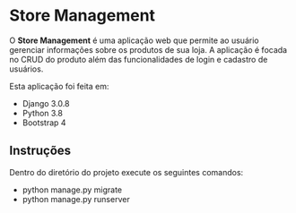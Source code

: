 <h1>Store Management</h1>

<p>
O <strong>Store Management</strong> é uma aplicação web que permite ao usuário gerenciar informações sobre os produtos de sua loja. A aplicação é focada no CRUD do produto além das funcionalidades de login e cadastro de usuários. 
</p>

<p>Esta aplicação foi feita em:</p>

<ul>
    <li>Django 3.0.8</li>
    <li>Python 3.8</li>
    <li>Bootstrap 4</li>
</ul>

<h2>Instruções</h2>
<p>Dentro do diretório do projeto execute os seguintes comandos:</p>

<ul>
    <li>python manage.py migrate</li>
    <li>python manage.py runserver</li>
</ul>